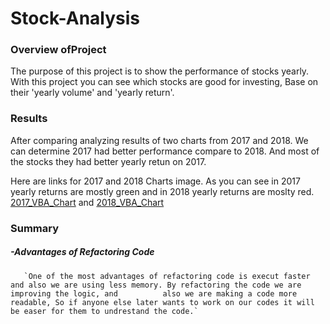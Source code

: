 # Stock-Analysis

### Overview ofProject

The purpose of this project is to show the performance of stocks yearly. With this project you can see which stocks are good for investing,
Base on their 'yearly volume' and 'yearly return'.


### Results

After comparing analyzing results of two charts from 2017 and 2018. We can determine 2017 had better performance compare to 2018. And most of the stocks they had better yearly retun on 2017.

Here are links for 2017 and 2018 Charts image. As you can see in 2017 yearly returns are mostly green and in 2018 yearly returns are moslty red. [2017_VBA_Chart](./VBA_Challenge_results-2017.png)  and [2018_VBA_Chart](./VBA_Challange_results_2018.png)



### Summary

  ##### -Advantages of Refactoring Code
         
       `One of the most advantages of refactoring code is execut faster and also we are using less memory. By refactoring the code we are improving the logic, and          also we are making a code more readable, So if anyone else later wants to work on our codes it will be easer for them to undrestand the code.`            

         
         


